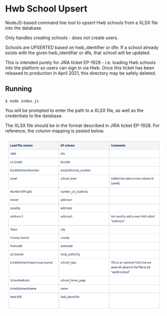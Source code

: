 # Hwb School Upsert

NodeJS-based command line tool to upsert Hwb schools from a XLSX file into the database.

Only handles creating schools - does not create users.

Schools are UPSERTED based on hwb_identifier or dfe. If a school already exists with the given hwb_identifier or dfe, that school will be updated.

This is intended purely for JIRA ticket EP-1928 - i.e. loading Hwb schools into the platform so users can sign in via Hwb. Once this ticket has been released to production in April 2021, this directory may be safely deleted.

## Running

	$ node index.js

You will be prompted to enter the path to a XLSX file, as well as the credentials to the database.

The XLSX file should be in the format described in JIRA ticket EP-1928. For reference, the column mapping is pasted below.

![Field mapping](./img/field-mapping.png)
